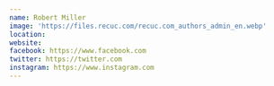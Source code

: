 ```yaml
---
name: Robert Miller
image: 'https://files.recuc.com/recuc.com_authors_admin_en.webp'
location:
website:
facebook: https://www.facebook.com
twitter: https://twitter.com
instagram: https://www.instagram.com
---
```

